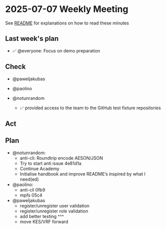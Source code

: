 # 2025-07-07 Weekly Meeting

See [README](README.md) for explanations on how to read these minutes

## Last week's plan

* ✅ @everyone: Focus on demo preparation

## Check

* @paweljakubas

* @paolino

* @notunrandom
  * ✅ provided access to the team to the GitHub test fixture repositories

## Act

## Plan

* @notunrandom:
  * anti-cli: Roundtrip encode AESON/JSON
  * Try to start anti issue 4e81d1a
  * Continue Academy
  * Initialise handbook and improve README’s inspired by what I need(ed)
* @paolino:
  * anti-cli 0fb9
  * mpfs 05c4
* @paweljakubas
  * register/unregister user validation
  * register/unregister role validation
  * add better testing ^^^
  * move KES/VRF forward 